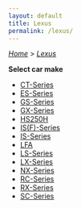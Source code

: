 ```yaml
---
layout: default
title: Lexus
permalink: /lexus/
---
```

[*Home*](/) > [*Lexus*](/lexus/)

**Select car make**

- [CT-Series](/lexus/ct-series/)
- [ES-Series](/lexus/es-series/)
- [GS-Series](/lexus/gs-series/)
- [GX-Series](/lexus/gx-series/)
- [HS250H](/lexus/hs250h/)
- [IS(F)-Series](/lexus/is-f-series/)
- [IS-Series](/lexus/is-series/)
- [LFA](/lexus/lfa/)
- [LS-Series](/lexus/ls-series/)
- [LX-Series](/lexus/lx-series/)
- [NX-Series](/lexus/nx-series/)
- [RC-Series](/lexus/rc-series/)
- [RX-Series](/lexus/rx-series/)
- [SC-Series](/lexus/sc-series/)
